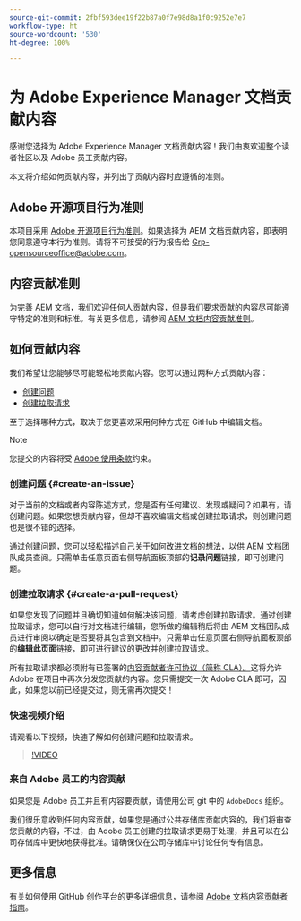 ```yaml
---
source-git-commit: 2fbf593dee19f22b87a0f7e98d8a1f0c9252e7e7
workflow-type: ht
source-wordcount: '530'
ht-degree: 100%

---
```

# 为 Adobe Experience Manager 文档贡献内容

感谢您选择为 Adobe Experience Manager 文档贡献内容！我们由衷欢迎整个读者社区以及 Adobe 员工贡献内容。

本文将介绍如何贡献内容，并列出了贡献内容时应遵循的准则。

## Adobe 开源项目行为准则

本项目采用 [Adobe 开源项目行为准则](code-of-conduct.md)。如果选择为 AEM 文档贡献内容，即表明您同意遵守本行为准则。请将不可接受的行为报告给 [Grp-opensourceoffice@adobe.com](mailto:Grp-opensourceoffice@adobe.com)。

## 内容贡献准则

为完善 AEM 文档，我们欢迎任何人贡献内容，但是我们要求贡献的内容尽可能遵守特定的准则和标准。有关更多信息，请参阅 [AEM 文档内容贡献准则](guidelines.md)。

## 如何贡献内容

我们希望让您能够尽可能轻松地贡献内容。您可以通过两种方式贡献内容：

* [创建问题](#create-an-issue)
* [创建拉取请求](#create-a-pull-request)

至于选择哪种方式，取决于您更喜欢采用何种方式在 GitHub 中编辑文档。

>[!NOTE]
>
>您提交的内容将受 [Adobe 使用条款](https://www.adobe.com/cn/legal/terms.html)约束。

### 创建问题 {#create-an-issue}

对于当前的文档或者内容陈述方式，您是否有任何建议、发现或疑问？如果有，请创建问题。如果您想贡献内容，但却不喜欢编辑文档或创建拉取请求，则创建问题也是很不错的选择。

通过创建问题，您可以轻松描述自己关于如何改进文档的想法，以供 AEM 文档团队成员查阅。只需单击任意页面右侧导航面板顶部的&#x200B;**记录问题**&#x200B;链接，即可创建问题。

### 创建拉取请求 {#create-a-pull-request}

如果您发现了问题并且确切知道如何解决该问题，请考虑创建拉取请求。通过创建拉取请求，您可以自行对文档进行编辑，您所做的编辑稍后将由 AEM 文档团队成员进行审阅以确定是否要将其包含到文档中。只需单击任意页面右侧导航面板顶部的&#x200B;**编辑此页面**&#x200B;链接，即可进行建议的更改并创建拉取请求。

所有拉取请求都必须附有已签署的[内容贡献者许可协议（简称 CLA）。](https://opensource.adobe.com/cla.html)这将允许 Adobe 在项目中再次分发您贡献的内容。您只需提交一次 Adobe CLA 即可，因此，如果您以前已经提交过，则无需再次提交！

### 快速视频介绍

请观看以下视频，快速了解如何创建问题和拉取请求。

>[!VIDEO](https://video.tv.adobe.com/v/27069)

### 来自 Adobe 员工的内容贡献

如果您是 Adobe 员工并且有内容要贡献，请使用公司 git 中的 `AdobeDocs` 组织。

我们很乐意收到任何内容贡献，如果您是通过公共存储库贡献内容的，我们将审查您贡献的内容，不过，由 Adobe 员工创建的拉取请求更易于处理，并且可以在公司存储库中更快地获得批准。请确保仅在公司存储库中讨论任何专有信息。

## 更多信息

有关如何使用 GitHub 创作平台的更多详细信息，请参阅 [Adobe 文档内容贡献者指南](https://experienceleague.adobe.com/docs/contributor/contributor-guide/introduction.html?lang=zh-Hans)。
